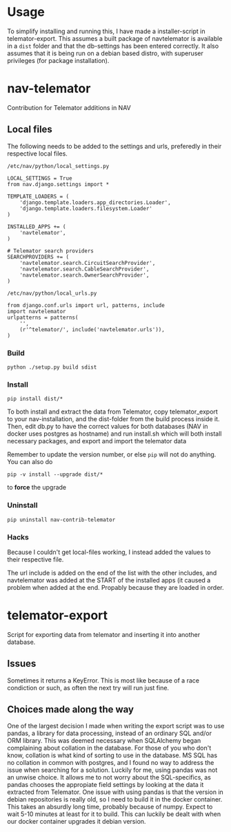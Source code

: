 # Usage

To simplify installing and running this, I have made a installer-script in telemator-export.
This assumes a built package of navtelemator is available in a `dist` folder and that the db-settings has been entered correctly.
It also assumes that it is being run on a debian based distro, with superuser privileges (for package installation).

# nav-telemator

Contribution for Telemator additions in NAV

## Local files

The following needs to be added to the settings and urls, preferedly in their respective local files.

`/etc/nav/python/local_settings.py`

    LOCAL_SETTINGS = True
    from nav.django.settings import *

    TEMPLATE_LOADERS = (
        'django.template.loaders.app_directories.Loader',
        'django.template.loaders.filesystem.Loader'
    )

    INSTALLED_APPS += (
        'navtelemator',
    )
        
    # Telemator search providers
    SEARCHPROVIDERS += (
        'navtelemator.search.CircuitSearchProvider',
        'navtelemator.search.CableSearchProvider',
        'navtelemator.search.OwnerSearchProvider',
    )

`/etc/nav/python/local_urls.py`

    from django.conf.urls import url, patterns, include
    import navtelemator
    urlpatterns = patterns(
        '',
        (r'^telemator/', include('navtelemator.urls')),
    )

### Build

`python ./setup.py build sdist`

### Install

`pip install dist/*`

To both install and extract the data from Telemator, copy
telemator_export to your nav-installation, and the dist-folder from
the build process inside it.  Then, edit db.py to have the correct
values for both databases (NAV in docker uses postgres as hostname)
and run install.sh which will both install necessary packages, and
export and import the telemator data

Remember to update the version number, or else `pip` will not do
anything. You can also do

`pip -v install --upgrade dist/*`

to **force** the upgrade

### Uninstall

`pip uninstall nav-contrib-telemator`


### Hacks

Because I couldn't get local-files working, I instead added the values to their respective file.

The url include is added on the end of the list with the other includes, and navtelemator was added at the START of the installed apps (it caused a problem when added at the end. Propably because they are loaded in order.

# telemator-export

Script for exporting data from telemator and inserting it into another database.

## Issues

Sometimes it returns a KeyError. This is most like because of a race condiction or such, as often the next try will run just fine.

## Choices made along the way

One of the largest decision I made when writing the export script was to use pandas, a library for data processing, instead of an ordinary SQL and/or ORM library.
This was deemed necessary when SQLAlchemy began complaining about collation in the database. For those of you who don't know, collation is what kind of sorting to use in the database.
MS SQL has no collation in common with postgres, and I found no way to address the issue when searching for a solution. Luckily for me, using pandas was not an unwise choice.
It allows me to not worry about the SQL-specifics, as pandas chooses the appropiate field settings by looking at the data it extracted from Telemator.
One issue with using pandas is that the version in debian repositories is really old, so I need to build it in the docker container. This takes an absurdly long time, probably because of numpy.
Expect to wait 5-10 minutes at least for it to build. This can luckily be dealt with when our docker container upgrades it debian version.

